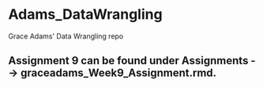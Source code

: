 # Adams_DataWrangling
Grace Adams' Data Wrangling repo

## Assignment 9 can be found under Assignments --> graceadams_Week9_Assignment.rmd. 
